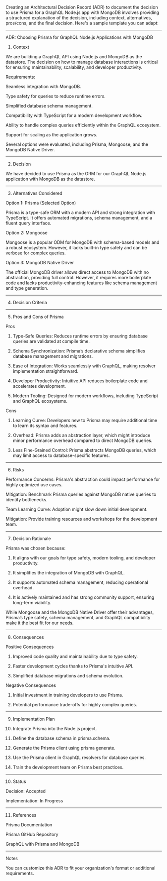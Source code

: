 Creating an Architectural Decision Record (ADR) to document the decision to use Prisma for a GraphQL Node.js app with MongoDB involves providing a structured explanation of the decision, including context, alternatives, pros/cons, and the final decision. Here's a sample template you can adapt:


---

ADR: Choosing Prisma for GraphQL Node.js Applications with MongoDB

1. Context

We are building a GraphQL API using Node.js and MongoDB as the datastore. The decision on how to manage database interactions is critical for ensuring maintainability, scalability, and developer productivity.

Requirements:

Seamless integration with MongoDB.

Type safety for queries to reduce runtime errors.

Simplified database schema management.

Compatibility with TypeScript for a modern development workflow.

Ability to handle complex queries efficiently within the GraphQL ecosystem.

Support for scaling as the application grows.



Several options were evaluated, including Prisma, Mongoose, and the MongoDB Native Driver.


---

2. Decision

We have decided to use Prisma as the ORM for our GraphQL Node.js application with MongoDB as the datastore.


---

3. Alternatives Considered

Option 1: Prisma (Selected Option)

Prisma is a type-safe ORM with a modern API and strong integration with TypeScript. It offers automated migrations, schema management, and a fluent query interface.


Option 2: Mongoose

Mongoose is a popular ODM for MongoDB with schema-based models and a robust ecosystem. However, it lacks built-in type safety and can be verbose for complex queries.


Option 3: MongoDB Native Driver

The official MongoDB driver allows direct access to MongoDB with no abstraction, providing full control. However, it requires more boilerplate code and lacks productivity-enhancing features like schema management and type generation.



---

4. Decision Criteria


---

5. Pros and Cons of Prisma

Pros

1. Type-Safe Queries: Reduces runtime errors by ensuring database queries are validated at compile time.


2. Schema Synchronization: Prisma’s declarative schema simplifies database management and migrations.


3. Ease of Integration: Works seamlessly with GraphQL, making resolver implementation straightforward.


4. Developer Productivity: Intuitive API reduces boilerplate code and accelerates development.


5. Modern Tooling: Designed for modern workflows, including TypeScript and GraphQL ecosystems.



Cons

1. Learning Curve: Developers new to Prisma may require additional time to learn its syntax and features.


2. Overhead: Prisma adds an abstraction layer, which might introduce minor performance overhead compared to direct MongoDB queries.


3. Less Fine-Grained Control: Prisma abstracts MongoDB queries, which may limit access to database-specific features.




---

6. Risks

Performance Concerns: Prisma's abstraction could impact performance for highly optimized use cases.

Mitigation: Benchmark Prisma queries against MongoDB native queries to identify bottlenecks.


Team Learning Curve: Adoption might slow down initial development.

Mitigation: Provide training resources and workshops for the development team.




---

7. Decision Rationale

Prisma was chosen because:

1. It aligns with our goals for type safety, modern tooling, and developer productivity.


2. It simplifies the integration of MongoDB with GraphQL.


3. It supports automated schema management, reducing operational overhead.


4. It is actively maintained and has strong community support, ensuring long-term viability.



While Mongoose and the MongoDB Native Driver offer their advantages, Prisma’s type safety, schema management, and GraphQL compatibility make it the best fit for our needs.


---

8. Consequences

Positive Consequences

1. Improved code quality and maintainability due to type safety.


2. Faster development cycles thanks to Prisma's intuitive API.


3. Simplified database migrations and schema evolution.



Negative Consequences

1. Initial investment in training developers to use Prisma.


2. Potential performance trade-offs for highly complex queries.




---

9. Implementation Plan

1. Integrate Prisma into the Node.js project.


2. Define the database schema in prisma.schema.


3. Generate the Prisma client using prisma generate.


4. Use the Prisma client in GraphQL resolvers for database queries.


5. Train the development team on Prisma best practices.




---

10. Status

Decision: Accepted

Implementation: In Progress



---

11. References

Prisma Documentation

Prisma GitHub Repository

GraphQL with Prisma and MongoDB



---

Notes

You can customize this ADR to fit your organization's format or additional requirements.

